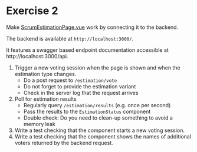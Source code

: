 # Exercise 2

Make [ScrumEstimationPage.vue](/frontend/src/components/ScrumEstimationPage/ScrumEstimationPage.vue) work by connecting it to the backend.

The backend is available at `http://localhost:3000/`.

It features a swagger based endpoint documentation accessible at http://localhost:3000/api.

1. Trigger a new voting session when the page is shown and when the estimation type changes.
    * Do a post request to `/estimation/vote`
    * Do not forget to provide the estimation variant
    * Check in the server log that the request arrives
2. Poll for estimation results
    * Regularly query `/estimation/results` (e.g. once per second)
    * Pass the results to the `EstimationStatus` component
    * Double check: Do you need to clean-up something to avoid a memory leak
3. Write a test checking that the component starts a new voting session.
4. Write a test checking that the component shows the names of additional voters returned by the backend request.